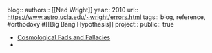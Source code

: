 blog::
authors:: [[Ned Wright]] 
year:: 2010
url:: https://www.astro.ucla.edu/~wright/errors.html
tags:: blog, reference, #orthodoxy #[[Big Bang Hypothesis]] 
project::
public:: true

- [Cosmological Fads and Fallacies](https://www.astro.ucla.edu/~wright/errors.html)
-